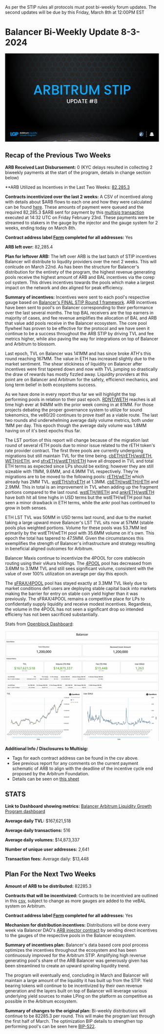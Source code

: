 As per the STIP rules all protocols must post bi-weekly forum updates. The second updates will be due by this Friday, March 8th at 12:00PM EST

# Balancer Bi-Weekly Update 8-3-2024
![arb-forum-update-8.png](arb-forum-update-8.png)
## Recap of the Previous Two Weeks


**ARB Received Last Disbursement:** 0 (KYC delays resulted in collecting 2 biweekly payments at the start of the program, details in change section below)

**ARB Utilized as Incentives in the Last Two Weeks: [82,285.3](https://arbiscan.io/tx/0x11929aeec61ae0883ec0d7f1f40fb51cae2e21c8c327cf6841a1fd0941b1efc7)

**Contracts incentivized over the last 2 weeks:** A CSV of incentived along with details about $ARB flows to each one and how they were calculated can be found [here](https://github.com/BalancerMaxis/multisig-ops/pull/813/files#diff-4e4862b4eeedd46dd2a70206c43e27a92bcc47f51e274de8572197ec828e9e5b).
These amounts of payment were queued and the required 82,285.3 $ARB sent for payment by this [multisig transaction](https://app.onchainden.com/safes/arb1:0xb6BfF54589f269E248f99D5956f1fDD5b014D50e/transactions/0x1e2068ad73a12c9b04f21bf29e285ff13056bd9016f4b4f692848dfbcac628f8) executed at 14:32 UTC on Friday February 23rd.
These payments were be streamed to stakers in the gauge by the injector and the gauge system for 2 weeks, ending today on March 8th.

**Contract address label [Form](https://docs.google.com/forms/d/e/1FAIpQLSd2AYnjAaQjVOLtvemZpsWoN5sTJEJ8dLqdRDExTBQv_SUeug/viewform) completed for all addresses:** Yes

**ARB left over:** 82,285.4

**Plan for leftover ARB:** The left over ARB is the last batch of STIP incentives Balancer will distribute to liqudity providers over the next 2 weeks. This will conlcude on March 22nd. As has been the structure for Balancer's distribution for the entirety of the program, the highest revenue generating pools receive the highest amount of ARB and BAL incentives via the corep ool system. This drives incentives towards the pools which make a largest impact on the network and dex aligned for peak efficiency. 

**Summary of incentives:** Incentives were sent to each pool's respective gauge based on [Balancer's FINAL STIP Round 1 framework](https://forum.arbitrum.foundation/t/balancer-final-stip-round-1/16689). ARB incentives have been sent to pool's on Balancer corresponding to their performance over the last several months. The top BAL receivers are the top earners in majority of cases, and fee revenue amiplifies the allocation of BAL and ARB that value add pools receive in the Balancer ecosystem. The core pool flywheel has proven to be effective for the protocol and we have seen it continue to be a success throughout the ARB STIP by driving TVL and fee metrics higher, while also paving the way for integrations on top of Balancer and Arbitrum to blossom.

Last epoch, TVL on Balancer was 141MM and has since broke ATH's this round reaching 167MM. The value in ETH has increased slightly due to the market sentiment. The shear stickiness of liquidity on Balancer after incentives were first tapered down and now with TVL jumping so drastically the draw of rewards has mostly fizzled away. Liquidity providers at this point are on Balancer and Arbitrum for the safety, efficienct mechanics, and long term belief in both ecosystems success.

As we have done in every report thus far we will highlight the top performing pools in relation to their past epoch. [RDNT/WETH](https://app.balancer.fi/#/arbitrum/pool/0x32df62dc3aed2cd6224193052ce665dc181658410002000000000000000003bd) reaches is all time high ever at 94MM with the prior week coming in at 81MM. For those projects debating the proper governance system to utilize for sound tokenomics, the ve80/20 continues to prove itself as a viable route. The last two rounds ahd underwhelming average daily volume metrics, both under 1MM per day. This epoch though the average daily volume was 1.8MM having on of it's best epochs thus far. 

The LST portion of this report will change because of the migration last round of several rETH pools due to minor issue related to the rETH token's rate provider contract. The first three pools are currently undergoing migrations but still maintain TVL for the time being. [cbETH/rETH/wstETH](https://app.balancer.fi/#/arbitrum/pool/0x4a2f6ae7f3e5d715689530873ec35593dc28951b000000000000000000000481), [WETH/rETH](https://app.balancer.fi/#/arbitrum/pool/0xade4a71bb62bec25154cfc7e6ff49a513b491e81000000000000000000000497), and [sfrxETH/wstETH/rETH](https://app.balancer.fi/#/arbitrum/pool/0x0c8972437a38b389ec83d1e666b69b8a4fcf8bfd00000000000000000000049e) have all dropped in TVL and total ETH terms as expected since LPs should be exiting; however they are still sizeable with 11MM, 9.6MM, and 4.9MM TVL respectively. They're migrations are to be moved to the following pools:
[rETH/wETH](https://app.balancer.fi/#/arbitrum/pool/0xd0ec47c54ca5e20aaae4616c25c825c7f48d40690000000000000000000004ef) which already has 2MM TVL.
[wstETH/sfrxETH](https://app.balancer.fi/#/arbitrum/pool/0xc2598280bfea1fe18dfcabd21c7165c40c6859d30000000000000000000004f3) at 1.3MM. 
[cbETH/wstETH/rETH](https://app.balancer.fi/#/arbitrum/pool/0x2d6ced12420a9af5a83765a8c48be2afcd1a8feb000000000000000000000500) and 2.9MM.
This in total is an improvement in TVL when adding up the fragment portions compared to the last round. 
[wstETH/WETH](https://app.balancer.fi/#/arbitrum/pool/0x9791d590788598535278552eecd4b211bfc790cb000000000000000000000498) and [ankrETH/wstETH](https://app.balancer.fi/#/arbitrum/pool/0x3fd4954a851ead144c2ff72b1f5a38ea5976bd54000000000000000000000480) have both hit all time highs in USD terms but the wstETH/wETH pool has seen a minor drawback in ETH terms, while the ankr pool has continued to grow in both senses. 

ETH LST TVL was 50MM in USD terms last round, and due to the market taking a large upward move Balancer's LST TVL sits now at 57MM (stable pools plus weighted portions. Volume for these pools was 53.7MM led primarily by the wstETH/wETH pool with 35.6MM volume on it's own. This epoch the total has tapered to 47.5MM. Given the circumstances this exemplifies the strength of Balancer's infrastructure and strategy resulting in beneficial aligned outcomes for Arbitrum. 

Balancer Maxis continue to incentivize the 4POOL for core stablecoin routing using their vlAura holdings. The [4POOL](https://app.balancer.fi/#/arbitrum/pool/0x423a1323c871abc9d89eb06855bf5347048fc4a5000000000000000000000496) pool has decreased from 3.6MM to 3.1MM TVL and still sees significant volume, consistent with the value of over 100% utilization on average per day this epoch. 

The [sFRAX/4POOL](https://app.balancer.fi/#/arbitrum/pool/0x2ce4457acac29da4736ae6f5cd9f583a6b335c270000000000000000000004dc) pool has stayed exactly at 3.3MM TVL likely due to market conditions defi users are deploying stable capital back into markets making the barrier for entry on stable coin yield higher than it was previously. The sFRAX/4POOL remains a competitive place for LPs to confidentatly supply liquidity and receive modest incentives. Regardless, the volume in the 4POOL has not seen a significant drop so intended efficieny has not been sacrificed substantially. 

Stats from [Openblock Dashboard](https://www.openblocklabs.com/app/arbitrum/grantees/Balancer):

![ARB_STIP_Stats_3_8.png](ARB_STIP_Stats_3_8.png)

**Additional Info / Disclosures to Multisig:** 


- Tags for each contract address can be found in the csv above.
- See previous report for any comments on the current payment schematic of ARB to align with the deadline of the incentive cycle end proposed by the Arbitrum Foundation.
- Details can be seen on [this sheet](https://docs.google.com/spreadsheets/d/1k4i9ZNpxiRDC_bl4JtZMldV7J0LRQEVHZNqVpj8xG0g/edit#gid=0)

## STATS

**Link to Dashboard showing metrics:** [Balancer Arbitrum Liquidity Growth Program dashboard](https://dune.com/balancer/arbitrum-lgp?End+date_daf146=&End+date_d75e58=2023-12-28+00%3A00%3A00&Start+date_d2264d=&End+date_d85b75=2024-02-08+00%3A00%3A00&End+date_d19c82=2024-02-08+00%3A00%3A00&Start+date_dc9002=2024-01-26+00%3A00%3A00&Start+date_dfbf60=2024-01-26+00%3A00%3A00&End+date_d9e9d1=2024-03-07+00%3A00%3A00&Start+date_d524c0=2024-02-23+00%3A00%3A00)

**Average daily TVL:** $167,621,518

**Average daily transactions:** 516

**Average daily volumes:** $14,873,337

**Number of unique user addresses:** 2,641

**Transaction fees:** Average daily: $13,448


## Plan For the Next Two Weeks

**Amount of ARB to be distributed:** 82285.3

**Contracts that will be incentivized:** Contracts to be incentivied are outlined in this [csv](https://github.com/BalancerMaxis/multisig-ops/pull/813/files#diff-4e4862b4eeedd46dd2a70206c43e27a92bcc47f51e274de8572197ec828e9e5b), subject to change as more gauges are added to the veBAL system on Arbitrum.

**Contract address label [Form](https://docs.google.com/forms/d/e/1FAIpQLSd2AYnjAaQjVOLtvemZpsWoN5sTJEJ8dLqdRDExTBQv_SUeug/viewform) completed for all addresses:** Yes

**Mechanism for distribution incentives:** Distributions will be done every week via Balancer DAO's [ARB injector contract](https://arbiscan.io/address/0xF23d8342881eDECcED51EA694AC21C2B68440929#readContract) by sending direct incentives to the gauges of the respective pools in the Balancer ecosystem.

**Summary of incentives plan:** Balancer's data based core pool process optimizes the incentives throughout the ecosystem and has been continuosuly improved for the Arbitrum STIP. Amplifying high revenue generating pool's share of the ARB Balancer was generously given has been streamlined to create an upward spiraling liquidity trend. 

The program will eventually end, concluding in March and Balancer will maintain a large amount of the liquidity it has built up from the STIP. Yield bearing tokens will continue to be incentivized by their own revenue generation and the layers built on top of Balancer will leverage various underlying yield sources to make LPing on the platform as competitive as possible in the Arbitrum ecosystem.


**Summary of changes to the original plan:** Bi-weekly distributions will continue to be 82285.3 per round. This will make the program last through the first half of March. The optimization BIP details to strengthen top performing pool's can be seen here [BIP-522](https://forum.balancer.fi/t/bip-522-arbitrum-lgp-and-stip-adjustments/5473).